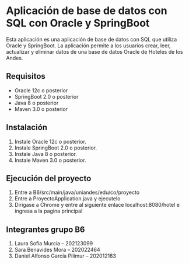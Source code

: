 # Aplicación de base de datos con SQL con Oracle y SpringBoot
Esta aplicación es una aplicación de base de datos con SQL que utiliza Oracle y SpringBoot. La aplicación permite a los usuarios crear, leer, actualizar y eliminar datos de una base de datos Oracle de Hoteles de los Andes.
## Requisitos
* Oracle 12c o posterior
* SpringBoot 2.0 o posterior
* Java 8 o posterior
* Maven 3.0 o posterior
## Instalación
1. Instale Oracle 12c o posterior.
2. Instale SpringBoot 2.0 o posterior.
3. Instale Java 8 o posterior.
4. Instale Maven 3.0 o posterior.
## Ejecución del proyecto
1. Entre a B6/src/main/java/uniandes/edu/co/proyecto
2. Entre a ProyectoApplication.java y ejecutelo
3. Dirigase a Chrome y entre al siguiente enlace localhost:8080/hotel e ingresa a la pagina principal
## Integrantes grupo B6
1. Laura Sofia Murcia – 202123099
2. Sara Benavides Mora – 202022464
3. Daniel Alfonso García Pilimur – 202012183

